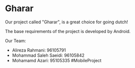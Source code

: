 # Gharar

Our project called "Gharar", is a great choice for going dutch!


The base requirements of the project is developed by Android.


Our Team:
- Alireza Rahmani: 96105791
- Mohammad Saleh Saeidi: 96105842
- Mohamamd Azari: 95105335
#MobileProject
